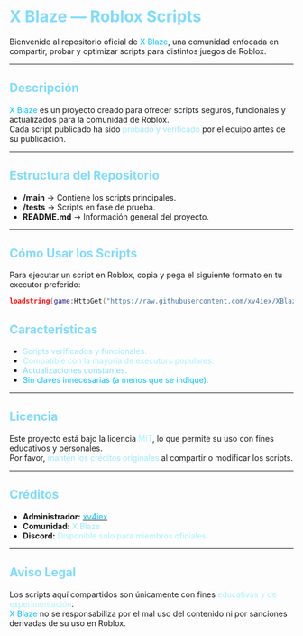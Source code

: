 # <span style="color:#7FDBFF">X Blaze — Roblox Scripts</span>

Bienvenido al repositorio oficial de <span style="color:#00BFFF">X Blaze</span>, una comunidad enfocada en compartir, probar y optimizar scripts para distintos juegos de Roblox.

---

## <span style="color:#7FDBFF">Descripción</span>

<span style="color:#00BFFF">X Blaze</span> es un proyecto creado para ofrecer scripts seguros, funcionales y actualizados para la comunidad de Roblox.  
Cada script publicado ha sido <span style="color:#9EE7FF">probado y verificado</span> por el equipo antes de su publicación.

---

## <span style="color:#7FDBFF">Estructura del Repositorio</span>

- **/main** → Contiene los scripts principales.  
- **/tests** → Scripts en fase de prueba.  
- **README.md** → Información general del proyecto.  

---

## <span style="color:#7FDBFF">Cómo Usar los Scripts</span>

Para ejecutar un script en Roblox, copia y pega el siguiente formato en tu executor preferido:

```lua
loadstring(game:HttpGet("https://raw.githubusercontent.com/xv4iex/XBlaze/main/NOMBRE_DEL_SCRIPT.lua"))()
```

## <span style="color:#7FDBFF">Características</span>

- <span style="color:#9EE7FF">Scripts verificados y funcionales.</span>  
- <span style="color:#A7F0FF">Compatible con la mayoría de executors populares.</span>  
- <span style="color:#7FDBFF">Actualizaciones constantes.</span>  
- <span style="color:#00BFFF">Sin claves innecesarias (a menos que se indique).</span>  

---

## <span style="color:#7FDBFF">Licencia</span>

Este proyecto está bajo la licencia <span style="color:#A7F0FF">MIT</span>, lo que permite su uso con fines educativos y personales.  
Por favor, <span style="color:#9EE7FF">mantén los créditos originales</span> al compartir o modificar los scripts.

---

## <span style="color:#7FDBFF">Créditos</span>

- **Administrador:** [<span style="color:#00BFFF">xv4iex</span>](https://github.com/xv4iex)  
- **Comunidad:** <span style="color:#9EE7FF">X Blaze</span>  
- **Discord:** <span style="color:#A7F0FF">Disponible solo para miembros oficiales</span>  

---

## <span style="color:#7FDBFF">Aviso Legal</span>

Los scripts aquí compartidos son únicamente con fines <span style="color:#A7F0FF">educativos y de experimentación</span>.  
<span style="color:#00BFFF">X Blaze</span> no se responsabiliza por el mal uso del contenido ni por sanciones derivadas de su uso en Roblox.
